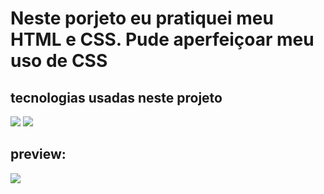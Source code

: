 <h1>
  Neste porjeto eu pratiquei meu HTML e CSS. Pude aperfeiçoar meu uso de CSS
</h1>
<h2>
  tecnologias usadas neste projeto 
</h2>
<img src="https://img.shields.io/badge/CSS3-1572B6?style=for-the-badge&logo=css3&logoColor=white">
<img src="https://img.shields.io/badge/HTML5-E34F26?style=for-the-badge&logo=html5&logoColor=white">
<h2>preview:</h2>
<img src="https://github.com/tomazleo/wide-coverage-location/blob/main/img/wide%20coverage.png?raw=true">
